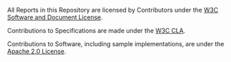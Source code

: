 
All Reports in this Repository are licensed by Contributors under the [W3C Software and Document
License](https://www.w3.org/Consortium/Legal/2015/copyright-software-and-document).

Contributions to Specifications are made under the
[W3C CLA](https://www.w3.org/community/about/agreements/cla/).

Contributions to Software, including sample implementations, are under the
[Apache 2.0 License](https://www.apache.org/licenses/LICENSE-2.0).
